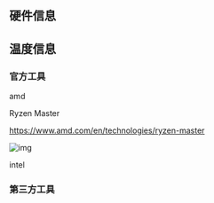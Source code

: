 ## 硬件信息

## 温度信息
### 官方工具
amd   

Ryzen Master  

https://www.amd.com/en/technologies/ryzen-master   

![img](/notesPic/202401231213.png)  

intel  

### 第三方工具